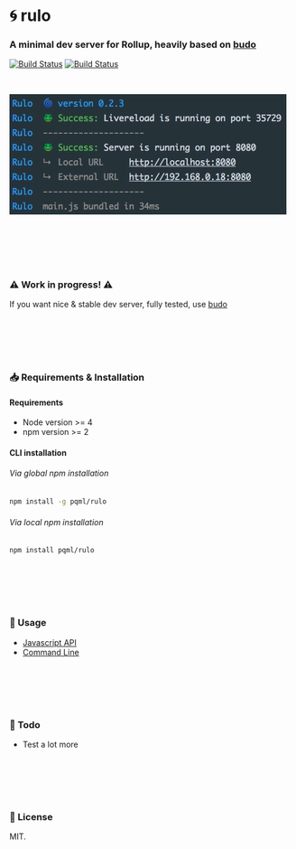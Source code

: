 # :cyclone: rulo
### A minimal dev server for Rollup, heavily based on [budo](https://github.com/mattdesl/budo/)

[![Build Status](https://ci.appveyor.com/api/projects/status/adlohvwpx33q0xr4/branch/master?svg=true)](https://ci.appveyor.com/project/pqml/rulo/branch/master)
[![Build Status](https://secure.travis-ci.org/pqml/rulo.svg?branch=master)](https://travis-ci.org/pqml/rulo)

<br>

![Preview](assets/terminal-preview.png "Preview")


<br>
<h1></h1>
<br>

### :warning: Work in progress! :warning:
If you want nice & stable dev server, fully tested, use [budo](https://github.com/mattdesl/budo/)

<br>
<h1></h1>
<br>


### :inbox_tray: Requirements & Installation

#### Requirements
- Node version >= 4
- npm version >= 2

#### CLI installation

###### Via global npm installation
```sh
npm install -g pqml/rulo
```


###### Via local npm installation
```sh
npm install pqml/rulo
```

<br>
<h1></h1>
<br>

### :muscle: Usage

* [Javascript API](https://github.com/pqml/rulo/blob/master/docs/api-usage.md)
* [Command Line](https://github.com/pqml/rulo/blob/master/docs/cli-usage.md)

<br>
<h1></h1>
<br>

### :memo: Todo

- Test a lot more

<br>
<h1></h1>
<br>

### :page_with_curl:  License
MIT.

<br><br>